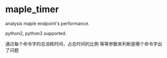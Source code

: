 # maple_timer

analysis maple endpoint's performance.

python2, python3 supported.

通过每个命令字的总消耗时间，占总时间的比例 等等参数来判断是哪个命令字出了问题
